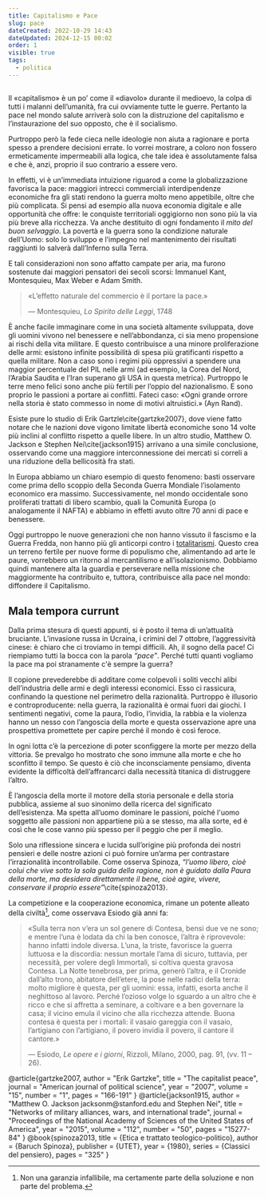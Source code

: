 ```yaml
---
title: Capitalismo e Pace
slug: pace
dateCreated: 2022-10-29 14:43
dateUpdated: 2024-12-15 00:02
order: 1
visible: true
tags:
  - politica
---
```


##

<span class="newthought">Il «capitalismo»</span> è un po’ come il «diavolo» durante il medioevo, la colpa di tutti i malanni dell’umanità, fra cui ovviamente tutte le guerre. Pertanto la pace nel mondo salute arriverà solo con la distruzione del capitalismo e l’instaurazione del suo opposto, che è il socialismo.

Purtroppo però la fede cieca nelle ideologie non aiuta a ragionare e porta spesso a prendere decisioni errate. Io vorrei mostrare, a coloro non fossero ermeticamente impermeabili alla logica, che tale idea è assolutamente falsa e che è, anzi, proprio il suo contrario a essere vero.

In effetti, vi è un’immediata intuizione riguarod a come la globalizzazione favorisca la pace: maggiori intrecci commerciali interdipendenze economiche fra gli stati rendono la guerra molto meno appetibile, oltre che più complicata. Si pensi ad esempio alla nuova economia digitale e alle opportunità che offre: le conquiste territoriali oggigiorno non sono più la via più breve alla ricchezza. Va anche destituito di ogni fondamento il _mito del buon selvaggio_. La povertà e la guerra sono la condizione naturale dell’Uomo: solo lo sviluppo e l’impegno nel mantenimento dei risultati raggiunti lo salverà dall’Inferno sulla Terra.

E tali considerazioni non sono affatto campate per aria, ma furono sostenute dai maggiori pensatori dei secoli scorsi: Immanuel Kant, Montesquieu, Max Weber e Adam Smith.

<div class='epigraph'>

> «L’effetto naturale del commercio è il portare la pace.» <footer> — Montesquieu, _Lo Spirito delle Leggi_, 1748</footer>

</div>

È anche facile immaginare come in una società altamente sviluppata, dove gli uomini vivono nel benessere e nell’abbondanza, ci sia meno propensione ai rischi della vita militare. E questo contribuisce a una minore proliferazione delle armi: esistono infinite possibilità di spesa più gratificanti rispetto a quella militare. Non a caso sono i regimi più oppressivi a spendere una maggior percentuale del PIL nelle armi (ad esempio, la Corea del Nord, l’Arabia Saudita e l’Iran superano gli USA in questa metrica). Purtroppo le terre meno felici sono anche più fertili per l’oppio del nazionalismo. E sono proprio le passioni a portare ai conflitti. Fateci caso: «Ogni grande orrore nella storia è stato commesso in nome di motivi altruistici.» (Ayn Rand).

Esiste pure lo studio di Erik Gartzle\cite{gartzke2007}, dove viene fatto notare che le nazioni dove vigono limitate libertà economiche sono 14 volte più inclini al conflitto rispetto a quelle libere. In un altro studio, Matthew O. Jackson e Stephen Nei\cite{jackson1915} arrivano a una simile conclusione, osservando come una maggiore interconnessione dei mercati si correli a una riduzione della bellicosità fra stati.

In Europa abbiamo un chiaro esempio di questo fenomeno: basti osservare come prima dello scoppio della Seconda Guerra Mondiale l’isolamento economico era massimo. Successivamente, nel mondo occidentale sono proliferati trattati di libero scambio, quali la Comunità Europa (o analogamente il NAFTA) e abbiamo in effetti avuto oltre 70 anni di pace e benessere.

Oggi purtroppo le nuove generazioni che non hanno vissuto il fascismo e la Guerra Fredda, non hanno più gli anticorpi contro i [totalitarismi](/notes/comunismo/). Questo crea un terreno fertile per nuove forme di populismo che, alimentando ad arte le paure, vorrebbero un ritorno al mercantilismo e all’isolazionismo.
Dobbiamo quindi mantenere alta la guardia e perseverare nella missione che maggiormente ha contribuito e, tuttora, contribuisce alla pace nel mondo: diffondere il Capitalismo.

## Mala tempora currunt

Dalla prima stesura di questi appunti, si è posto il tema di un’attualità bruciante. L’invasione russa in Ucraina, i crimini del 7 ottobre, l’aggressività cinese: è chiaro che ci troviamo in tempi difficili. Ah, il sogno della pace! Ci riempiamo tutti la bocca con la parola _“pace”_. Perché tutti quanti vogliamo la pace ma poi stranamente c'è sempre la guerra?

Il copione prevederebbe di additare come colpevoli i soliti vecchi alibi dell’industria delle armi e degli interessi economici. Esso ci rassicura, confinando la questione nel perimetro della razionalità. Purtroppo è illusorio e controproducente: nella guerra, la razionalità è ormai fuori dai giochi. I sentimenti negativi, come la paura, l’odio, l’invidia, la rabbia e la violenza hanno un nesso con l’angoscia della morte e questa osservazione apre una prospettiva promettete per capire perché il mondo è così feroce.

In ogni lotta c’è la percezione di poter sconfiggere la morte per mezzo della vittoria. Se prevalgo ho mostrato che sono immune alla morte e che ho sconfitto il tempo. Se questo è ciò che inconsciamente pensiamo, diventa evidente la difficoltà dell’affrancarci dalla necessità titanica di distruggere l’altro.

È l’angoscia della morte il motore della storia personale e della storia pubblica, assieme al suo sinonimo della ricerca del significato dell’esistenza. Ma spetta all’uomo dominare le passioni, poiché l'uomo soggetto alle passioni non appartiene più a se stesso, ma alla sorte, ed è così che le cose vanno più spesso per il peggio che per il meglio.

Solo una riflessione sincera e lucida sull’origine più profonda dei nostri pensieri e delle nostre azioni ci può fornire un’arma per contrastare l’irrazionalità incontrollabile. Come osserva Spinoza, _“l’uomo libero, cioè colui che vive sotto la sola guida della ragione, non è guidato dalla Paura della morte, ma desidera direttamente il bene, cioè agire, vivere, conservare il proprio essere”_\cite{spinoza2013}.

La competizione e la cooperazione economica, rimane un potente alleato della civiltà[^1], come osservava Esiodo già anni fa:

[^1]: Non una garanzia infallibile, ma certamente parte della soluzione e non parte del problema.

<div class='epigraph'>

> «Sulla terra non v’era un sol genere di Contesa, bensì due ve ne sono; e mentre l’una è lodata da chi la ben conosce, l’altra è riprovevole: hanno infatti indole diversa. L’una, la triste, favorisce la guerra luttuosa e la discordia: nessun mortale l’ama di sicuro, tuttavia, per necessità, per volere degli Immortali, si coltiva questa gravosa Contesa. La Notte tenebrosa, per prima, generò l’altra, e il Cronide dall’alto trono, abitatore dell’etere, la pose nelle radici della terra: molto migliore è questa, per gli uomini: essa, infatti, esorta anche il neghittoso al lavoro. Perché l’ozioso volge lo sguardo a un altro che è ricco e che si affretta a seminare, a coltivare e a ben governare la casa; il vicino emula il vicino che alla ricchezza attende. Buona contesa è questa per i mortali: il vasaio gareggia con il vasaio, l’artigiano con l’artigiano, il povero invidia il povero, il cantore il cantore.» <footer> — Esiodo, _Le opere e i giorni_, Rizzoli, Milano, 2000, pag. 91, (vv. 11 – 26).</footer>

</div>

<bibliography>
@article{gartzke2007,
  author  = "Erik Gartzke",
  title   = "The capitalist peace",
  journal = "American journal of political science",
  year    = "2007",
  volume  = "15",
  number  = "1",
  pages   = "166-191"
}
@article{jackson1915,
  author  = "Matthew O. Jackson jacksonm@stanford.edu and Stephen Nei",
  title   = "Networks of military alliances, wars, and international trade",
  journal = "Proceedings of the National Academy of Sciences of the United States of America",
  year    = "2015",
  volume  = "112",
  number  = "50",
  pages   = "15277-84"
}
@book{spinoza2013,
   title =     {Etica e trattato teologico-politico},
   author =    {Baruch Spinoza},
   publisher = {UTET},
   year =      {1980},
   series =    {Classici del pensiero},
  pages   =    "325"
}
</bibliography>
